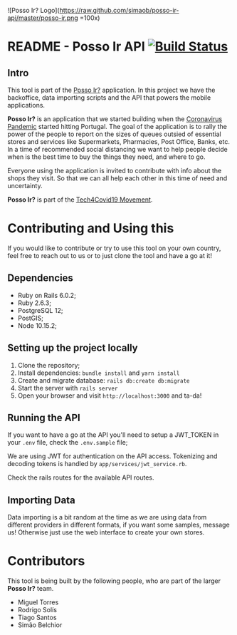 ![Posso Ir? Logo](https://raw.github.com/simaob/posso-ir-api/master/posso-ir.png =100x)

# README - Posso Ir API [![Build Status](https://travis-ci.org/simaob/posso-ir-api.svg?branch=master)](https://travis-ci.org/simaob/posso-ir-api)


## Intro

This tool is part of the [Posso Ir?](https://www.posso-ir.com) application.
In this project we have the backoffice, data importing scripts and the API
that powers the mobile applications.

__Posso Ir?__ is an application that we started building when the
[Coronavirus Pandemic](https://en.wikipedia.org/wiki/2019%E2%80%9320_coronavirus_pandemic)
started hitting Portugal. The goal of the application is to rally the power of
the people to report on the sizes of queues outsied of essential stores and services
like Supermarkets, Pharmacies, Post Office, Banks, etc. In a time of recommended
social distancing we want to help people decide when is the best time to buy the
things they need, and where to go.

Everyone using the application is invited to contribute with info about the shops
they visit. So that we can all help each other in this time of need and uncertainty.

__Posso Ir?__ is part of the [Tech4Covid19 Movement](https://tech4covid19.org/).


# Contributing and Using this

If you would like to contribute or try to use this tool on your own country, feel
free to reach out to us or to just clone the tool and have a go at it!

## Dependencies

- Ruby on Rails 6.0.2;
- Ruby 2.6.3;
- PostgreSQL 12;
- PostGIS;
- Node 10.15.2;

## Setting up the project locally

1. Clone the repository;
2. Install dependencies: `bundle install` and `yarn install`
3. Create and migrate database: `rails db:create db:migrate`
4. Start the server with `rails server`
5. Open your browser and visit `http://localhost:3000` and ta-da!

## Running the API

If you want to have a go at the API you'll need to setup a JWT_TOKEN in
your `.env` file, check the `.env.sample` file;

We are using JWT for authentication on the API access. Tokenizing and
decoding tokens is handled by `app/services/jwt_service.rb`.

Check the rails routes for the available API routes.


## Importing Data

Data importing is a bit random at the time as we are using data from different
providers in different formats, if you want some samples, message us!
Otherwise just use the web interface to create your own stores.

# Contributors

This tool is being built by the following people, who are part of the larger
__Posso Ir?__ team.

* Miguel Torres
* Rodrigo Solís
* Tiago Santos
* Simão Belchior

